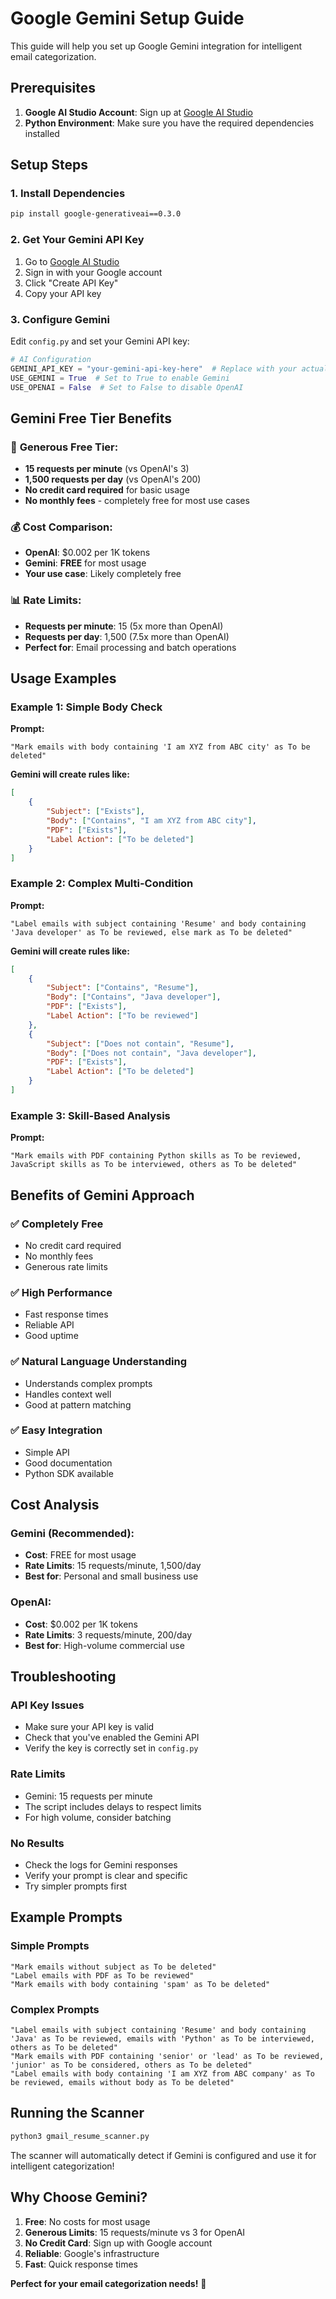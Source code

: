 # Google Gemini Setup Guide

This guide will help you set up Google Gemini integration for intelligent email categorization.

## Prerequisites

1. **Google AI Studio Account**: Sign up at [Google AI Studio](https://makersuite.google.com/app/apikey)
2. **Python Environment**: Make sure you have the required dependencies installed

## Setup Steps

### 1. Install Dependencies

```bash
pip install google-generativeai==0.3.0
```

### 2. Get Your Gemini API Key

1. Go to [Google AI Studio](https://makersuite.google.com/app/apikey)
2. Sign in with your Google account
3. Click "Create API Key"
4. Copy your API key

### 3. Configure Gemini

Edit `config.py` and set your Gemini API key:

```python
# AI Configuration
GEMINI_API_KEY = "your-gemini-api-key-here"  # Replace with your actual API key
USE_GEMINI = True  # Set to True to enable Gemini
USE_OPENAI = False  # Set to False to disable OpenAI
```

## Gemini Free Tier Benefits

### 🎉 **Generous Free Tier:**
- **15 requests per minute** (vs OpenAI's 3)
- **1,500 requests per day** (vs OpenAI's 200)
- **No credit card required** for basic usage
- **No monthly fees** - completely free for most use cases

### 💰 **Cost Comparison:**
- **OpenAI**: $0.002 per 1K tokens
- **Gemini**: **FREE** for most usage
- **Your use case**: Likely completely free

### 📊 **Rate Limits:**
- **Requests per minute**: 15 (5x more than OpenAI)
- **Requests per day**: 1,500 (7.5x more than OpenAI)
- **Perfect for**: Email processing and batch operations

## Usage Examples

### Example 1: Simple Body Check
**Prompt:**
```
"Mark emails with body containing 'I am XYZ from ABC city' as To be deleted"
```

**Gemini will create rules like:**
```json
[
    {
        "Subject": ["Exists"],
        "Body": ["Contains", "I am XYZ from ABC city"],
        "PDF": ["Exists"],
        "Label Action": ["To be deleted"]
    }
]
```

### Example 2: Complex Multi-Condition
**Prompt:**
```
"Label emails with subject containing 'Resume' and body containing 'Java developer' as To be reviewed, else mark as To be deleted"
```

**Gemini will create rules like:**
```json
[
    {
        "Subject": ["Contains", "Resume"],
        "Body": ["Contains", "Java developer"],
        "PDF": ["Exists"],
        "Label Action": ["To be reviewed"]
    },
    {
        "Subject": ["Does not contain", "Resume"],
        "Body": ["Does not contain", "Java developer"],
        "PDF": ["Exists"],
        "Label Action": ["To be deleted"]
    }
]
```

### Example 3: Skill-Based Analysis
**Prompt:**
```
"Mark emails with PDF containing Python skills as To be reviewed, JavaScript skills as To be interviewed, others as To be deleted"
```

## Benefits of Gemini Approach

### ✅ **Completely Free**
- No credit card required
- No monthly fees
- Generous rate limits

### ✅ **High Performance**
- Fast response times
- Reliable API
- Good uptime

### ✅ **Natural Language Understanding**
- Understands complex prompts
- Handles context well
- Good at pattern matching

### ✅ **Easy Integration**
- Simple API
- Good documentation
- Python SDK available

## Cost Analysis

### **Gemini (Recommended):**
- **Cost**: FREE for most usage
- **Rate Limits**: 15 requests/minute, 1,500/day
- **Best for**: Personal and small business use

### **OpenAI:**
- **Cost**: $0.002 per 1K tokens
- **Rate Limits**: 3 requests/minute, 200/day
- **Best for**: High-volume commercial use

## Troubleshooting

### API Key Issues
- Make sure your API key is valid
- Check that you've enabled the Gemini API
- Verify the key is correctly set in `config.py`

### Rate Limits
- Gemini: 15 requests per minute
- The script includes delays to respect limits
- For high volume, consider batching

### No Results
- Check the logs for Gemini responses
- Verify your prompt is clear and specific
- Try simpler prompts first

## Example Prompts

### Simple Prompts
```
"Mark emails without subject as To be deleted"
"Label emails with PDF as To be reviewed"
"Mark emails with body containing 'spam' as To be deleted"
```

### Complex Prompts
```
"Label emails with subject containing 'Resume' and body containing 'Java' as To be reviewed, emails with 'Python' as To be interviewed, others as To be deleted"
"Mark emails with PDF containing 'senior' or 'lead' as To be reviewed, 'junior' as To be considered, others as To be deleted"
"Label emails with body containing 'I am XYZ from ABC company' as To be reviewed, emails without body as To be deleted"
```

## Running the Scanner

```bash
python3 gmail_resume_scanner.py
```

The scanner will automatically detect if Gemini is configured and use it for intelligent categorization!

## Why Choose Gemini?

1. **Free**: No costs for most usage
2. **Generous Limits**: 15 requests/minute vs 3 for OpenAI
3. **No Credit Card**: Sign up with Google account
4. **Reliable**: Google's infrastructure
5. **Fast**: Quick response times

**Perfect for your email categorization needs!** 🚀 